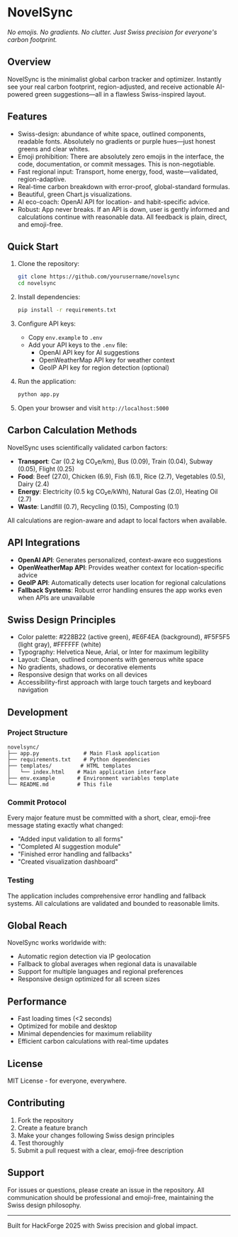 # NovelSync

_No emojis. No gradients. No clutter. Just Swiss precision for everyone's carbon footprint._

## Overview

NovelSync is the minimalist global carbon tracker and optimizer. Instantly see your real carbon footprint, region-adjusted, and receive actionable AI-powered green suggestions—all in a flawless Swiss-inspired layout.

## Features

- Swiss-design: abundance of white space, outlined components, readable fonts. Absolutely no gradients or purple hues—just honest greens and clear whites.
- Emoji prohibition: There are absolutely zero emojis in the interface, the code, documentation, or commit messages. This is non-negotiable.
- Fast regional input: Transport, home energy, food, waste—validated, region-adaptive.
- Real-time carbon breakdown with error-proof, global-standard formulas.
- Beautiful, green Chart.js visualizations.
- AI eco-coach: OpenAI API for location- and habit-specific advice.
- Robust: App never breaks. If an API is down, user is gently informed and calculations continue with reasonable data. All feedback is plain, direct, and emoji-free.

## Quick Start

1. Clone the repository:
   ```bash
   git clone https://github.com/yourusername/novelsync
   cd novelsync
   ```

2. Install dependencies:
   ```bash
   pip install -r requirements.txt
   ```

3. Configure API keys:
   - Copy `env.example` to `.env`
   - Add your API keys to the `.env` file:
     - OpenAI API key for AI suggestions
     - OpenWeatherMap API key for weather context
     - GeoIP API key for region detection (optional)

4. Run the application:
   ```bash
   python app.py
   ```

5. Open your browser and visit `http://localhost:5000`

## Carbon Calculation Methods

NovelSync uses scientifically validated carbon factors:

- **Transport**: Car (0.2 kg CO₂e/km), Bus (0.09), Train (0.04), Subway (0.05), Flight (0.25)
- **Food**: Beef (27.0), Chicken (6.9), Fish (6.1), Rice (2.7), Vegetables (0.5), Dairy (2.4)
- **Energy**: Electricity (0.5 kg CO₂e/kWh), Natural Gas (2.0), Heating Oil (2.7)
- **Waste**: Landfill (0.7), Recycling (0.15), Composting (0.1)

All calculations are region-aware and adapt to local factors when available.

## API Integrations

- **OpenAI API**: Generates personalized, context-aware eco suggestions
- **OpenWeatherMap API**: Provides weather context for location-specific advice
- **GeoIP API**: Automatically detects user location for regional calculations
- **Fallback Systems**: Robust error handling ensures the app works even when APIs are unavailable

## Swiss Design Principles

- Color palette: #228B22 (active green), #E6F4EA (background), #F5F5F5 (light gray), #FFFFFF (white)
- Typography: Helvetica Neue, Arial, or Inter for maximum legibility
- Layout: Clean, outlined components with generous white space
- No gradients, shadows, or decorative elements
- Responsive design that works on all devices
- Accessibility-first approach with large touch targets and keyboard navigation

## Development

### Project Structure

```
novelsync/
├── app.py              # Main Flask application
├── requirements.txt    # Python dependencies
├── templates/         # HTML templates
│   └── index.html    # Main application interface
├── env.example       # Environment variables template
└── README.md         # This file
```

### Commit Protocol

Every major feature must be committed with a short, clear, emoji-free message stating exactly what changed:

- "Added input validation to all forms"
- "Completed AI suggestion module"
- "Finished error handling and fallbacks"
- "Created visualization dashboard"

### Testing

The application includes comprehensive error handling and fallback systems. All calculations are validated and bounded to reasonable limits.

## Global Reach

NovelSync works worldwide with:
- Automatic region detection via IP geolocation
- Fallback to global averages when regional data is unavailable
- Support for multiple languages and regional preferences
- Responsive design optimized for all screen sizes

## Performance

- Fast loading times (<2 seconds)
- Optimized for mobile and desktop
- Minimal dependencies for maximum reliability
- Efficient carbon calculations with real-time updates

## License

MIT License - for everyone, everywhere.

## Contributing

1. Fork the repository
2. Create a feature branch
3. Make your changes following Swiss design principles
4. Test thoroughly
5. Submit a pull request with a clear, emoji-free description

## Support

For issues or questions, please create an issue in the repository. All communication should be professional and emoji-free, maintaining the Swiss design philosophy.

---

Built for HackForge 2025 with Swiss precision and global impact. 